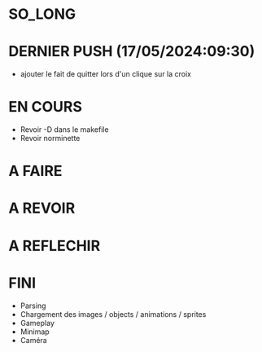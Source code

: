 # SO_LONG

# DERNIER PUSH (17/05/2024:09:30)
- ajouter le fait de quitter lors d'un clique sur la croix

# EN COURS
- Revoir -D dans le makefile
- Revoir norminette

# A FAIRE

# A REVOIR

# A REFLECHIR

# FINI
- Parsing
- Chargement des images / objects / animations / sprites
- Gameplay
- Minimap
- Caméra